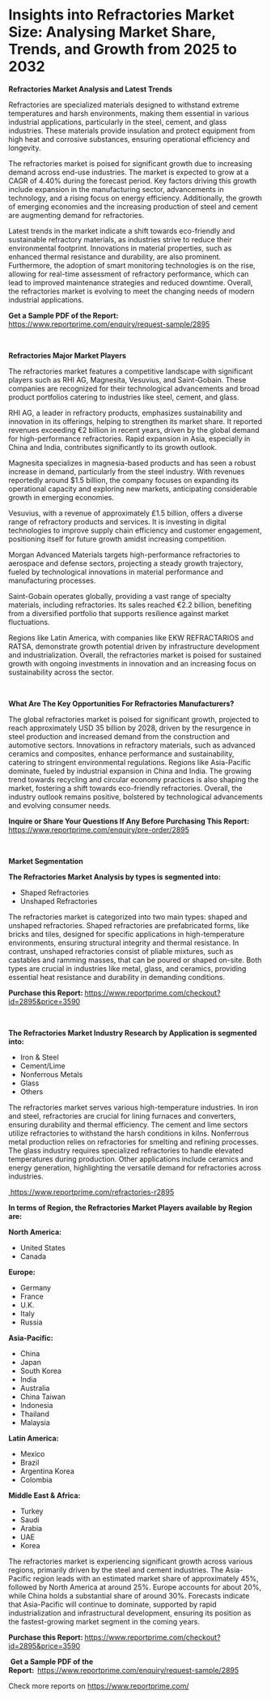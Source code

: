 <p><h1>Insights into Refractories Market Size: Analysing Market Share, Trends, and Growth from 2025 to 2032</h1></p><p><strong>Refractories Market Analysis and Latest Trends</strong></p>
<p><p>Refractories are specialized materials designed to withstand extreme temperatures and harsh environments, making them essential in various industrial applications, particularly in the steel, cement, and glass industries. These materials provide insulation and protect equipment from high heat and corrosive substances, ensuring operational efficiency and longevity.</p><p>The refractories market is poised for significant growth due to increasing demand across end-use industries. The market is expected to grow at a CAGR of 4.40% during the forecast period. Key factors driving this growth include expansion in the manufacturing sector, advancements in technology, and a rising focus on energy efficiency. Additionally, the growth of emerging economies and the increasing production of steel and cement are augmenting demand for refractories.</p><p>Latest trends in the market indicate a shift towards eco-friendly and sustainable refractory materials, as industries strive to reduce their environmental footprint. Innovations in material properties, such as enhanced thermal resistance and durability, are also prominent. Furthermore, the adoption of smart monitoring technologies is on the rise, allowing for real-time assessment of refractory performance, which can lead to improved maintenance strategies and reduced downtime. Overall, the refractories market is evolving to meet the changing needs of modern industrial applications.</p></p>
<p><strong>Get a Sample PDF of the Report:&nbsp;</strong> <a href="https://www.reportprime.com/enquiry/request-sample/2895?utm_campaign=3248&utm_medium=2&utm_source=Github&utm_content=ia&utm_term=18032025&utm_id=refractories">https://www.reportprime.com/enquiry/request-sample/2895</a></p>
<p>&nbsp;</p>
<p><strong>Refractories Major Market Players</strong></p>
<p><p>The refractories market features a competitive landscape with significant players such as RHI AG, Magnesita, Vesuvius, and Saint-Gobain. These companies are recognized for their technological advancements and broad product portfolios catering to industries like steel, cement, and glass.</p><p>RHI AG, a leader in refractory products, emphasizes sustainability and innovation in its offerings, helping to strengthen its market share. It reported revenues exceeding €2 billion in recent years, driven by the global demand for high-performance refractories. Rapid expansion in Asia, especially in China and India, contributes significantly to its growth outlook.</p><p>Magnesita specializes in magnesia-based products and has seen a robust increase in demand, particularly from the steel industry. With revenues reportedly around $1.5 billion, the company focuses on expanding its operational capacity and exploring new markets, anticipating considerable growth in emerging economies.</p><p>Vesuvius, with a revenue of approximately £1.5 billion, offers a diverse range of refractory products and services. It is investing in digital technologies to improve supply chain efficiency and customer engagement, positioning itself for future growth amidst increasing competition.</p><p>Morgan Advanced Materials targets high-performance refractories to aerospace and defense sectors, projecting a steady growth trajectory, fueled by technological innovations in material performance and manufacturing processes.</p><p>Saint-Gobain operates globally, providing a vast range of specialty materials, including refractories. Its sales reached €2.2 billion, benefiting from a diversified portfolio that supports resilience against market fluctuations.</p><p>Regions like Latin America, with companies like EKW REFRACTARIOS and RATSA, demonstrate growth potential driven by infrastructure development and industrialization. Overall, the refractories market is poised for sustained growth with ongoing investments in innovation and an increasing focus on sustainability across the sector.</p></p>
<p>&nbsp;</p>
<p><strong>What Are The Key Opportunities For Refractories Manufacturers?</strong></p>
<p><p>The global refractories market is poised for significant growth, projected to reach approximately USD 35 billion by 2028, driven by the resurgence in steel production and increased demand from the construction and automotive sectors. Innovations in refractory materials, such as advanced ceramics and composites, enhance performance and sustainability, catering to stringent environmental regulations. Regions like Asia-Pacific dominate, fueled by industrial expansion in China and India. The growing trend towards recycling and circular economy practices is also shaping the market, fostering a shift towards eco-friendly refractories. Overall, the industry outlook remains positive, bolstered by technological advancements and evolving consumer needs.</p></p>
<p><strong>Inquire or Share Your Questions If Any Before Purchasing This Report:</strong> <a href="https://www.reportprime.com/enquiry/pre-order/2895?utm_campaign=3248&utm_medium=2&utm_source=Github&utm_content=ia&utm_term=18032025&utm_id=refractories">https://www.reportprime.com/enquiry/pre-order/2895</a></p>
<p>&nbsp;</p>
<p><strong>Market Segmentation</strong></p>
<p><strong>The Refractories Market Analysis by types is segmented into:</strong></p>
<p><ul><li>Shaped Refractories</li><li>Unshaped Refractories</li></ul></p>
<p><p>The refractories market is categorized into two main types: shaped and unshaped refractories. Shaped refractories are prefabricated forms, like bricks and tiles, designed for specific applications in high-temperature environments, ensuring structural integrity and thermal resistance. In contrast, unshaped refractories consist of pliable mixtures, such as castables and ramming masses, that can be poured or shaped on-site. Both types are crucial in industries like metal, glass, and ceramics, providing essential heat resistance and durability in demanding conditions.</p></p>
<p><strong>Purchase this Report:&nbsp;</strong><a href="https://www.reportprime.com/checkout?id=2895&price=3590&utm_campaign=3248&utm_medium=2&utm_source=Github&utm_content=ia&utm_term=18032025&utm_id=refractories">https://www.reportprime.com/checkout?id=2895&price=3590</a></p>
<p>&nbsp;</p>
<p><strong>The Refractories Market Industry Research by Application is segmented into:</strong></p>
<p><ul><li>Iron & Steel</li><li>Cement/Lime</li><li>Nonferrous Metals</li><li>Glass</li><li>Others</li></ul></p>
<p><p>The refractories market serves various high-temperature industries. In iron and steel, refractories are crucial for lining furnaces and converters, ensuring durability and thermal efficiency. The cement and lime sectors utilize refractories to withstand the harsh conditions in kilns. Nonferrous metal production relies on refractories for smelting and refining processes. The glass industry requires specialized refractories to handle elevated temperatures during production. Other applications include ceramics and energy generation, highlighting the versatile demand for refractories across industries.</p></p>
<p><a href="https://www.reportprime.com/refractories-r2895?utm_campaign=3248&utm_medium=2&utm_source=Github&utm_content=ia&utm_term=18032025&utm_id=refractories">&nbsp;https://www.reportprime.com/refractories-r2895</a></p>
<p><strong>In terms of Region, the Refractories Market Players available by Region are:</strong></p>
<p>
    <p> <strong> North America: </strong>
        <ul>
            <li>United States</li>
            <li>Canada</li>
        </ul>
        </p> 
    <p> <strong> Europe: </strong>
        <ul>
            <li>Germany</li>
            <li>France</li>
            <li>U.K.</li>
            <li>Italy</li>
            <li>Russia</li>
        </ul>
        </p> 
    <p> <strong> Asia-Pacific: </strong>
        <ul>
            <li>China</li>
            <li>Japan</li>
            <li>South Korea</li>
            <li>India</li>
            <li>Australia</li>
            <li>China Taiwan</li>
            <li>Indonesia</li>
            <li>Thailand</li>
            <li>Malaysia</li>
        </ul>
        </p> 
    <p> <strong> Latin America: </strong>
        <ul>
            <li>Mexico</li>
            <li>Brazil</li>
            <li>Argentina Korea</li>
            <li>Colombia</li>
        </ul>
        </p> 
    <p> <strong> Middle East & Africa: </strong>
        <ul>
            <li>Turkey</li>
            <li>Saudi</li>
            <li>Arabia</li>
            <li>UAE</li>
            <li>Korea</li>
        </ul>
    </p>
    </p>
<p><p>The refractories market is experiencing significant growth across various regions, primarily driven by the steel and cement industries. The Asia-Pacific region leads with an estimated market share of approximately 45%, followed by North America at around 25%. Europe accounts for about 20%, while China holds a substantial share of around 30%. Forecasts indicate that Asia-Pacific will continue to dominate, supported by rapid industrialization and infrastructural development, ensuring its position as the fastest-growing market segment in the coming years.</p></p>
<p><strong>Purchase this Report: </strong><a href="https://www.reportprime.com/checkout?id=2895&price=3590&utm_campaign=3248&utm_medium=2&utm_source=Github&utm_content=ia&utm_term=18032025&utm_id=refractories">https://www.reportprime.com/checkout?id=2895&price=3590</a></p>
<p>&nbsp;<strong>Get a Sample PDF of the Report:&nbsp;&nbsp;</strong><a href="https://www.reportprime.com/enquiry/request-sample/2895?utm_campaign=3248&utm_medium=2&utm_source=Github&utm_content=ia&utm_term=18032025&utm_id=refractories">https://www.reportprime.com/enquiry/request-sample/2895</a></p>
<p><strong></strong></p>
<p>Check more reports on <a href="https://www.reportprime.com/?utm_campaign=3248&utm_medium=2&utm_source=Github&utm_content=ia&utm_term=18032025&utm_id=refractories">https://www.reportprime.com/</a></p>